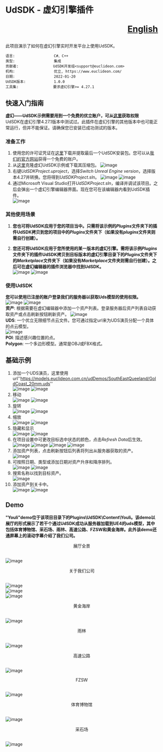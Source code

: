 # UdSDK - 虚幻引擎插件<p align="right">[English](https://github.com/zengweicheng666/UdSDKProject/blob/master/README.md)</p>
此项目演示了如何在虚幻引擎实时开发平台上使用UdSDK。

```
语言:                  C#、C++
类型:                  集成
贡献者:                UdSDK开发组<support@euclideon.com>
机构:                  优立, https://www.euclideon.com/
日期:                  2022-01-20
UdSDK版本:             1.0.0
工具集:                要求虚幻引擎>= 4.27.1
```

## 快速入门指南

__虚幻——UdSDK示例需要用到一个免费的优立账户，可从[这里](https://euclideonudcloud.b2clogin.com/euclideonudcloud.onmicrosoft.com/oauth2/v2.0/authorize?response_type=code+id_token&redirect_uri=https%3A%2F%2Fudcloud.euclideon.com%2F.auth%2Flogin%2Faad%2Fcallback&client_id=d5331d90-8c40-4592-b6b8-c31182434a27&scope=openid+profile+email&response_mode=form_post&p=b2c_1_signupsignin1&nonce=5e1a18f40b7341308f13050dd91a5093_20230123031533&state=redir%3D%252F%2523login%253Dyes%2526page%253Dauth-redirect)获取权限__
<br>UdSDK在虚幻引擎4.27.1版本中测试过。此插件在虚幻引擎的其他版本中也可能正常运行，但并不能保证。请确保您已安装已成功测试的版本。

### 准备工作
1. 使用您的许可证凭证在[这里](https://udstream.euclideon.com)下载并提取最后一个UdSDK安装包。您可以从[我们的官方网站](https://euclideon.com/index.html)获得一个免费的账户。
2. 从[这里](https://git.euclideon.cn:3000/wesley.zeng/UdSDKProject.git)克隆虚幻UdSDK示例或下载其压缩包。
![image](./Images/download.PNG)
3. 右键*UdSDKProject.uproject*，选择*Switch Unreal Engine version*，选择版本4.27并转换。您将得到*UdSDKProject.sln*。
![image](./Images/switch1.PNG)
![image](./Images/switch2.PNG)
4. 通过Microsoft Visual Studio打开*UdSDKProject.sln*，编译并调试该项目。之后会弹出一个虚幻引擎编辑器界面。现在您可在该编辑器内看到UdSDK插件。
<br>![image](./Images/udsdk1.PNG)

### 其他使用场景

1. __您也可将UdSDK应用于您的项目当中。只需将该示例的*Plugins*文件夹下的插件UdSDK拷贝到您的项目中的*Plugins*文件夹下（如果没有*plugins*文件夹则需自行创建）。__

2. __您还可将UdSDK应用于您所使用的某一版本的虚幻引擎。需将该示例*Plugins*文件夹下的插件UdSDK拷贝到目标版本的虚幻引擎目录下的*Plugins*文件夹下的*Marketplace*文件夹下（如果没有*Marketplace*文件夹则需自行创建）。之后可在虚幻编辑器的插件浏览器中找到UdSDK。__
<br>![image](./Images/plugin1.PNG)
![image](./Images/plugin2.PNG)
### 使用UdSDK

__您可以使用已注册的账户登录我们的服务器以获取Uds模型的使用权限。__
<br>![image](./Images/udsdk2.PNG)
![image](./Images/udsdk3.PNG)
<br>**资产**: 根据需要在虚幻编辑器中添加一个资产列表。登录服务器后资产列表自动获取资产或点击刷新按钮刷新资产。
![image](./Images/assets.PNG)
<br>**UDS**: 一个优立无限细节点云文件。您可通过指定url来为UDS演员分配一个具体的点云模型。
<br>![image](./Images/uds.PNG)
<br>**POI**: 描述感兴趣位置的点。
<br>**Polygon**: 一个多边形模型。通常是OBJ或FBX格式。

## 基础示例
1. 添加一个UDS演员，这里使用url''https://models.euclideon.com.cn/udDemos/SouthEastQueeland/GoldCoast_20mm.uds''
<br>![image](./Images/point_cloud.PNG)
![image](./Images/init.PNG)
2. 移动
<br>![image](./Images/move1.PNG)
![image](./Images/move2.PNG)
3. 旋转
<br>![image](./Images/rotate1.PNG)
![image](./Images/rotate2.PNG)
4. 缩放
<br>![image](./Images/scale1.PNG)
![image](./Images/scale2.PNG)
5. 隐藏和显示
<br>![image](./Images/hide1.PNG)
![image](./Images/hide2.PNG)
6. 在项目设置中可更改目标选中状态的颜色，点击*Refresh Data*后生效。
<br>![image](./Images/changecolor1.PNG)
![image](./Images/changecolor2.PNG)
![image](./Images/changecolor3.PNG)
![image](./Images/changecolor4.PNG)
7. 添加资产列表，点击刷新按钮后列表将列出从服务器获取的资产。
<br>![image](./Images/assetslist1.PNG)
8. 可按照日期、类型或添加日期对资产升序和降序排列。
<br>![image](./Images/assetslist2.PNG)
![image](./Images/assetslist3.PNG)
9. 搜索名称以找到目标资产。
<br>![image](./Images/assetslist4.PNG)
10. 添加资产到关卡中。
<br>![image](./Images/assetslist5.PNG)
![image](./Images/assetslist6.PNG)

## Demo
__"Youli"demo位于该项目目录下的Plugins\UdSDK\Content\Youli。该demo以展厅的形式展示了若干个通过UdSDK成功从服务器加载到UE4的uds模型，其中包括体育博物馆、采石场、雨林、高速公路、FZSW和黄金海岸。此外该demo还通屏幕上的滚动字幕介绍了我们公司。__

<p align="center">展厅全景</p>

<br>![image](./Images/panorama.PNG)

<p align="center">关于我们公司</p>

<br>![image](./Images/eulee1.PNG)
<br>![image](./Images/eulee2.PNG)
<br>![image](./Images/eulee3.PNG)

<p align="center">黄金海岸</p>

<br>![image](./Images/goldcoast.PNG)

<p align="center">雨林</p>

<br>![image](./Images/rainforest.PNG)

<p align="center">高速公路</p>

<br>![image](./Images/highway.PNG)

<p align="center">FZSW</p>

<br>![image](./Images/fzsw.PNG)

<p align="center">体育博物馆</p>

<br>![image](./Images/stadium.PNG)

<p align="center">采石场</p>

<br>![image](./Images/mine.PNG)
